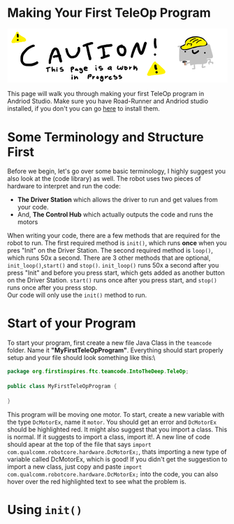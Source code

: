 # Making Your First TeleOp Program
![Page in Progress](images/PageCaution.png)

This page will walk you through making your first TeleOp program in Andriod Studio. Make sure you have Road-Runner and Andriod studio installed, if you don't you can go [here](https://potatzz.github.io/ms-robotics-resources.github.io/code_setup.html) to install them.

# Some Terminology and Structure First
Before we begin, let's go over some basic terminology, I highly suggest you also look at the (code library) as well.
The robot uses two pieces of hardware to interpret and run the code:
- **The Driver Station** which allows the driver to run and get values from your code.
- And, **The Control Hub** which actually outputs the code and runs the motors


When writing your code, there are a few methods that are required for the robot to run. 
The first required method is `init()`, which runs **once** when you pres "Init" on the Driver Station.
The second required method is `loop()`, which runs 50x a second.
There are 3 other methods that are optional, `init_loop()`,`start()` and `stop()`.
`init_loop()` runs 50x a second after you press "Init" and before you press start, which gets added as another button on the Driver Station.
`start()` runs once after you press start, and `stop()` runs once after you press stop.
\
Our code will only use the `init()` method to run.

# Start of your Program
To start your program, first create a new file Java Class in the `teamcode` folder. Name it **"MyFirstTeleOpProgram"**. Everything should start properly setup and your file should look something like this:\
```java
package org.firstinspires.ftc.teamcode.IntoTheDeep.TeleOp;

public class MyFirstTeleOpProgram {
  
}
```
This program will be moving one motor. To start, create a new variable with the type `DcMotorEx`, name it `motor`. You should get an error and `DcMotorEx` should be highlighted red. It might also suggest that you import a class. This is normal. If it suggests to import a class, import it!. A new line of code should apear at the top of the file that says `import com.qualcomm.robotcore.hardware.DcMotorEx;`, thats importing a new type of variable called DcMotorEx, which is good! If you didn't get the suggestion to import a new class, just copy and paste `import com.qualcomm.robotcore.hardware.DcMotorEx;` into the code, you can also hover over the red highlighted text to see what the problem is. 


# Using `init()`
